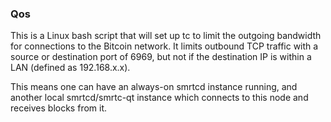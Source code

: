 ### Qos ###

This is a Linux bash script that will set up tc to limit the outgoing bandwidth for connections to the Bitcoin network. It limits outbound TCP traffic with a source or destination port of 6969, but not if the destination IP is within a LAN (defined as 192.168.x.x).

This means one can have an always-on smrtcd instance running, and another local smrtcd/smrtc-qt instance which connects to this node and receives blocks from it.
